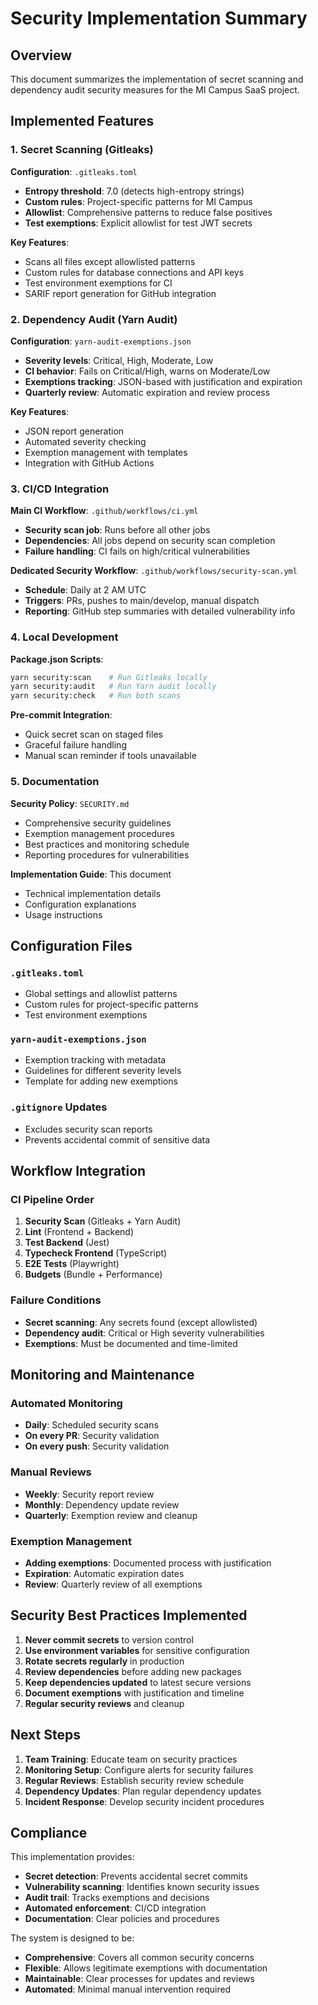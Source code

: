# Security Implementation Summary

## Overview

This document summarizes the implementation of secret scanning and dependency audit security measures for the MI Campus SaaS project.

## Implemented Features

### 1. Secret Scanning (Gitleaks)

**Configuration**: `.gitleaks.toml`

- **Entropy threshold**: 7.0 (detects high-entropy strings)
- **Custom rules**: Project-specific patterns for MI Campus
- **Allowlist**: Comprehensive patterns to reduce false positives
- **Test exemptions**: Explicit allowlist for test JWT secrets

**Key Features**:

- Scans all files except allowlisted patterns
- Custom rules for database connections and API keys
- Test environment exemptions for CI
- SARIF report generation for GitHub integration

### 2. Dependency Audit (Yarn Audit)

**Configuration**: `yarn-audit-exemptions.json`

- **Severity levels**: Critical, High, Moderate, Low
- **CI behavior**: Fails on Critical/High, warns on Moderate/Low
- **Exemptions tracking**: JSON-based with justification and expiration
- **Quarterly review**: Automatic expiration and review process

**Key Features**:

- JSON report generation
- Automated severity checking
- Exemption management with templates
- Integration with GitHub Actions

### 3. CI/CD Integration

**Main CI Workflow**: `.github/workflows/ci.yml`

- **Security scan job**: Runs before all other jobs
- **Dependencies**: All jobs depend on security scan completion
- **Failure handling**: CI fails on high/critical vulnerabilities

**Dedicated Security Workflow**: `.github/workflows/security-scan.yml`

- **Schedule**: Daily at 2 AM UTC
- **Triggers**: PRs, pushes to main/develop, manual dispatch
- **Reporting**: GitHub step summaries with detailed vulnerability info

### 4. Local Development

**Package.json Scripts**:

```bash
yarn security:scan    # Run Gitleaks locally
yarn security:audit   # Run Yarn audit locally
yarn security:check   # Run both scans
```

**Pre-commit Integration**:

- Quick secret scan on staged files
- Graceful failure handling
- Manual scan reminder if tools unavailable

### 5. Documentation

**Security Policy**: `SECURITY.md`

- Comprehensive security guidelines
- Exemption management procedures
- Best practices and monitoring schedule
- Reporting procedures for vulnerabilities

**Implementation Guide**: This document

- Technical implementation details
- Configuration explanations
- Usage instructions

## Configuration Files

### `.gitleaks.toml`

- Global settings and allowlist patterns
- Custom rules for project-specific patterns
- Test environment exemptions

### `yarn-audit-exemptions.json`

- Exemption tracking with metadata
- Guidelines for different severity levels
- Template for adding new exemptions

### `.gitignore` Updates

- Excludes security scan reports
- Prevents accidental commit of sensitive data

## Workflow Integration

### CI Pipeline Order

1. **Security Scan** (Gitleaks + Yarn Audit)
2. **Lint** (Frontend + Backend)
3. **Test Backend** (Jest)
4. **Typecheck Frontend** (TypeScript)
5. **E2E Tests** (Playwright)
6. **Budgets** (Bundle + Performance)

### Failure Conditions

- **Secret scanning**: Any secrets found (except allowlisted)
- **Dependency audit**: Critical or High severity vulnerabilities
- **Exemptions**: Must be documented and time-limited

## Monitoring and Maintenance

### Automated Monitoring

- **Daily**: Scheduled security scans
- **On every PR**: Security validation
- **On every push**: Security validation

### Manual Reviews

- **Weekly**: Security report review
- **Monthly**: Dependency update review
- **Quarterly**: Exemption review and cleanup

### Exemption Management

- **Adding exemptions**: Documented process with justification
- **Expiration**: Automatic expiration dates
- **Review**: Quarterly review of all exemptions

## Security Best Practices Implemented

1. **Never commit secrets** to version control
2. **Use environment variables** for sensitive configuration
3. **Rotate secrets regularly** in production
4. **Review dependencies** before adding new packages
5. **Keep dependencies updated** to latest secure versions
6. **Document exemptions** with justification and timeline
7. **Regular security reviews** and cleanup

## Next Steps

1. **Team Training**: Educate team on security practices
2. **Monitoring Setup**: Configure alerts for security failures
3. **Regular Reviews**: Establish security review schedule
4. **Dependency Updates**: Plan regular dependency updates
5. **Incident Response**: Develop security incident procedures

## Compliance

This implementation provides:

- **Secret detection**: Prevents accidental secret commits
- **Vulnerability scanning**: Identifies known security issues
- **Audit trail**: Tracks exemptions and decisions
- **Automated enforcement**: CI/CD integration
- **Documentation**: Clear policies and procedures

The system is designed to be:

- **Comprehensive**: Covers all common security concerns
- **Flexible**: Allows legitimate exemptions with documentation
- **Maintainable**: Clear processes for updates and reviews
- **Automated**: Minimal manual intervention required
